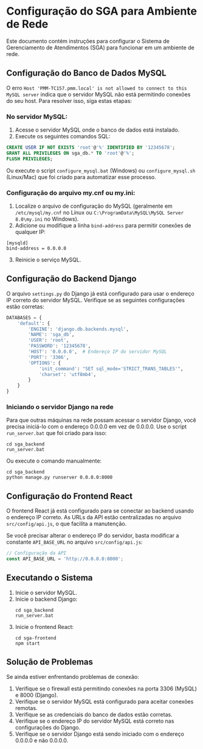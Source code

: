 # Configuração do SGA para Ambiente de Rede

Este documento contém instruções para configurar o Sistema de Gerenciamento de Atendimentos (SGA) para funcionar em um ambiente de rede.

## Configuração do Banco de Dados MySQL

O erro `Host 'PMM-TC157.pmm.local' is not allowed to connect to this MySQL server` indica que o servidor MySQL não está permitindo conexões do seu host. Para resolver isso, siga estas etapas:

### No servidor MySQL:

1. Acesse o servidor MySQL onde o banco de dados está instalado.
2. Execute os seguintes comandos SQL:

```sql
CREATE USER IF NOT EXISTS 'root'@'%' IDENTIFIED BY '12345678';
GRANT ALL PRIVILEGES ON sga_db.* TO 'root'@'%';
FLUSH PRIVILEGES;
```

Ou execute o script `configure_mysql.bat` (Windows) ou `configure_mysql.sh` (Linux/Mac) que foi criado para automatizar esse processo.

### Configuração do arquivo my.cnf ou my.ini:

1. Localize o arquivo de configuração do MySQL (geralmente em `/etc/mysql/my.cnf` no Linux ou `C:\ProgramData\MySQL\MySQL Server 8.0\my.ini` no Windows).
2. Adicione ou modifique a linha `bind-address` para permitir conexões de qualquer IP:

```
[mysqld]
bind-address = 0.0.0.0
```

3. Reinicie o serviço MySQL.

## Configuração do Backend Django

O arquivo `settings.py` do Django já está configurado para usar o endereço IP correto do servidor MySQL. Verifique se as seguintes configurações estão corretas:

```python
DATABASES = {
    'default': {
        'ENGINE': 'django.db.backends.mysql',
        'NAME': 'sga_db',
        'USER': 'root',
        'PASSWORD': '12345678',
        'HOST': '0.0.0.0',  # Endereço IP do servidor MySQL
        'PORT': '3306',
        'OPTIONS': {
            'init_command': "SET sql_mode='STRICT_TRANS_TABLES'",
            'charset': 'utf8mb4',
        }
    }
}
```

### Iniciando o servidor Django na rede

Para que outras máquinas na rede possam acessar o servidor Django, você precisa iniciá-lo com o endereço 0.0.0.0 em vez de 0.0.0.0. Use o script `run_server.bat` que foi criado para isso:

```
cd sga_backend
run_server.bat
```

Ou execute o comando manualmente:

```
cd sga_backend
python manage.py runserver 0.0.0.0:8000
```

## Configuração do Frontend React

O frontend React já está configurado para se conectar ao backend usando o endereço IP correto. As URLs da API estão centralizadas no arquivo `src/config/api.js`, o que facilita a manutenção.

Se você precisar alterar o endereço IP do servidor, basta modificar a constante `API_BASE_URL` no arquivo `src/config/api.js`:

```javascript
// Configuração da API
const API_BASE_URL = 'http://0.0.0.0:8000';
```

## Executando o Sistema

1. Inicie o servidor MySQL.
2. Inicie o backend Django:
   ```
   cd sga_backend
   run_server.bat
   ```
3. Inicie o frontend React:
   ```
   cd sga-frontend
   npm start
   ```

## Solução de Problemas

Se ainda estiver enfrentando problemas de conexão:

1. Verifique se o firewall está permitindo conexões na porta 3306 (MySQL) e 8000 (Django).
2. Verifique se o servidor MySQL está configurado para aceitar conexões remotas.
3. Verifique se as credenciais do banco de dados estão corretas.
4. Verifique se o endereço IP do servidor MySQL está correto nas configurações do Django.
5. Verifique se o servidor Django está sendo iniciado com o endereço 0.0.0.0 e não 0.0.0.0. 